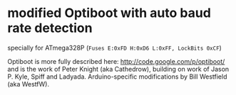 # modified Optiboot with auto baud rate detection
specially for ATmega328P (```Fuses E:0xFD H:0xD6 L:0xFF, LockBits 0xCF```)

Optiboot is more fully described here: http://code.google.com/p/optiboot/
and is the work of Peter Knight (aka Cathedrow), building on work of Jason P. Kyle, Spiff and Ladyada. Arduino-specific modifications by Bill Westfield (aka WestfW).
